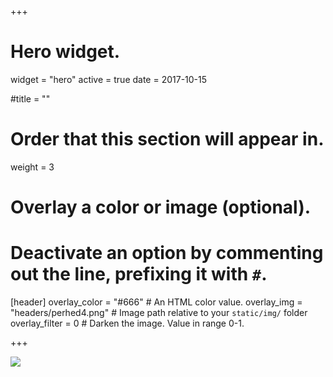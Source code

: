 +++
# Hero widget.
widget = "hero"
active = true
date = 2017-10-15

#title = ""

# Order that this section will appear in.
weight = 3

# Overlay a color or image (optional).
# Deactivate an option by commenting out the line, prefixing it with `#`.

[header]
 overlay_color = "#666"  # An HTML color value.
 overlay_img = "headers/perhed4.png"  # Image path relative to your `static/img/` folder
  overlay_filter = 0  # Darken the image. Value in range 0-1.

+++

![](img/headers/pershed.png)